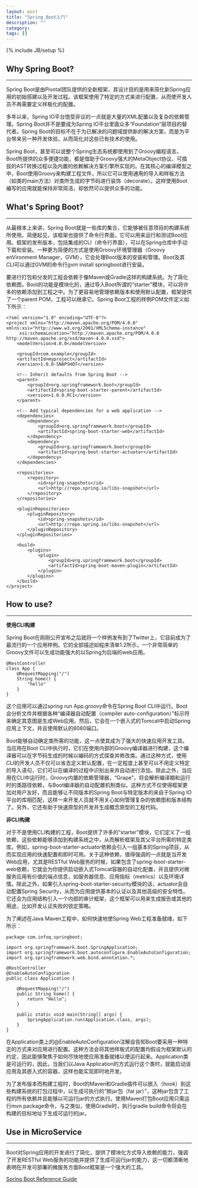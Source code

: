 ```yaml
---
layout: post
title: "Spring Boot入门"
description: ""
category: 
tags: []
---
```

{% include JB/setup %}

## Why Spring Boot?

---

Spring Boot是由Pivotal团队提供的全新框架，其设计目的是用来简化新Spring应用的初始搭建以及开发过程。该框架使用了特定的方式来进行配置，从而使开发人员不再需要定义样板化的配置。

多年以来，Spring IO平台饱受非议的一点就是大量的XML配置以及复杂的依赖管理。Spring Boot并不是要成为Spring IO平台里面众多“Foundation”层项目的替代者。Spring Boot的目标不在于为已解决的问题域提供新的解决方案，而是为平台带来另一种开发体验，从而简化对这些已有技术的使用。

Spring Boot，甚至可以说整个Spring生态系统都使用到了Groovy编程语言。Boot所提供的众多便捷功能，都是借助于Groovy强大的MetaObject协议、可插拔的AST转换过程以及内置的依赖解决方案引擎所实现的。在其核心的编译模型之中，Boot使用Groovy来构建工程文件，所以它可以使用通用的导入和样板方法（如类的main方法）对类所生成的字节码进行装饰（decorate）。这样使用Boot编写的应用就能保持非常简洁，却依然可以提供众多的功能。

## What's Spring Boot?

---

从最根本上来讲，Spring Boot就是一些库的集合，它能够被任意项目的构建系统所使用。简便起见，该框架也提供了命令行界面，它可以用来运行和测试Boot应用。框架的发布版本，包括集成的CLI（命令行界面），可以在Spring仓库中手动下载和安装。一种更为简便的方式是使用Groovy环境管理器（Groovy enVironment Manager，GVM），它会处理Boot版本的安装和管理。Boot及其CLI可以通过GVM的命令行gvm install springboot进行安装。

要进行打包和分发的工程会依赖于像Maven或Gradle这样的构建系统。为了简化依赖图，Boot的功能是模块化的，通过导入Boot所谓的“starter”模块，可以将许多的依赖添加到工程之中。为了更容易地管理依赖版本和使用默认配置，框架提供了一个parent POM，工程可以继承它。Spring Boot工程的样例POM文件定义如下所示：

	<?xml version="1.0" encoding="UTF-8"?>
	<project xmlns="http://maven.apache.org/POM/4.0.0" xmlns:xsi="http://www.w3.org/2001/XMLSchema-instance"
         xsi:schemaLocation="http://maven.apache.org/POM/4.0.0 http://maven.apache.org/xsd/maven-4.0.0.xsd">
    	<modelVersion>4.0.0</modelVersion>

    	<groupId>com.example</groupId>
    	<artifactId>myproject</artifactId>
    	<version>1.0.0-SNAPSHOT</version>

    	<!-- Inherit defaults from Spring Boot -->
    	<parent>
        	<groupId>org.springframework.boot</groupId>
        	<artifactId>spring-boot-starter-parent</artifactId>
        	<version>1.0.0.RC1</version>
    	</parent>

    	<!-- Add typical dependencies for a web application -->
    	<dependencies>
        	<dependency>
            	<groupId>org.springframework.boot</groupId>
            	<artifactId>spring-boot-starter-web</artifactId>
        	</dependency>
        	<dependency>
            	<groupId>org.springframework.boot</groupId>
            	<artifactId>spring-boot-starter-actuator</artifactId>
        	</dependency>
    	</dependencies>

    	<repositories>
        	<repository>
            	<id>spring-snapshots</id>
            	<url>http://repo.spring.io/libs-snapshot</url>
        	</repository>
    	</repositories>

    	<pluginRepositories>
        	<pluginRepository>
            	<id>spring-snapshots</id>
            	<url>http://repo.spring.io/libs-snapshot</url>
        	</pluginRepository>
    	</pluginRepositories>

    	<build>
        	<plugins>
            	<plugin>
                	<groupId>org.springframework.boot</groupId>
                	<artifactId>spring-boot-maven-plugin</artifactId>
            	</plugin>
        	</plugins>
    	</build>
	</project>
	

## How to use?

---

**使用CLI构建**

Spring Boot在刚刚公开宣布之后就将一个样例发布到了Twitter上，它目前成为了最流行的一个应用样例。它的全部描述如程序清单1.2所示，一个非常简单的Groovy文件可以生成功能强大的以Spring为后端的web应用。

	@RestController
	class App {
		@RequestMapping("/")
		String home() {
    		"hello"
    	}
	}
	
这个应用可以通过spring run App.groovy命令在Spring Boot CLI中运行。Boot会分析文件并根据各种“编译器自动配置（compiler auto-configuration）”标示符来确定其意图是生成Web应用。然后，它会在一个嵌入式的Tomcat中启动Spring应用上下文，并且使用默认的8080端口。

Boot能够自动确定类所需的功能，这一点使其成为了强大的快速应用开发工具。当应用在Boot CLI中执行时，它们在使用内部的Groovy编译器进行构建，这个编译器可以在字节码生成的时候以编码的方式探查并修改类。通过这种方式，使用CLI的开发人员不仅可以省去定义默认配置，在一定程度上甚至可以不用定义特定的导入语句，它们可以在编译的过程中识别出来并自动进行添加。除此之外，当应用在CLI中运行时，Groovy内置的依赖管理器，“Grape”，将会解析编译期和运行时的类路径依赖，与Boot编译器的自动配置机制类似。这种方式不仅使得框架更加对用户友好，而且能够让不同版本的Spring Boot与特定版本的来自于Spring IO平台的库相匹配，这样一来开发人员就不用关心如何管理复杂的依赖图和版本结构了。另外，它还有助于快速原型的开发并生成概念原型的工程代码。

**非CLI构建**

对于不是使用CLI构建的工程，Boot提供了许多的“starter”模块，它们定义了一组依赖，这些依赖能够添加到构建系统之中，从而解析框架及其父平台所需的特定类库。例如，spring-boot-starter-actuator依赖会引入一组基本的Spring项目，从而实现应用的快速配置和即时可用。关于这种依赖，值得强调的一点就是当开发Web应用，尤其是RESTful Web服务的时候，如果包含了spring-boot-starter-web依赖，它就会为你提供启动嵌入式Tomcat容器的自动化配置，并且提供对微服务应用有价值的端点信息，如服务器信息、应用指标（metrics）以及环境详情。除此之外，如果引入spring-boot-starter-security模块的话，actuator会自动配置Spring Security，从而为应用提供基本的认证以及其他高级的安全特性。它还会为应用结构引入一个内部的审计框架，这个框架可以用来生成报告或其他的用途，比如开发认证失败的锁定策略。

为了阐述在Java Maven工程中，如何快速地使Spring Web工程准备就绪，如下所示：

	package com.infoq.springboot;

	import org.springframework.boot.SpringApplication;
	import org.springframework.boot.autoconfigure.EnableAutoConfiguration;
	import org.springframework.web.bind.annotation.*;

	@RestController
	@EnableAutoConfiguration
	public class Application {

		@RequestMapping("/")
		public String home() {
    		return "Hello";
    	}

		public static void main(String[] args) {
    		SpringApplication.run(Application.class, args);
    	}
	}
	
在Application类上的@EnableAutoConfiguration注解会告知Boot要采用一种特定的方式来对应用进行配置。这种方法会将其他样板式的配置均假设为框架默认的约定，因此能够聚焦于如何尽快地使应用准备就绪以便运行起来。Application类是可运行的，因此，当我们以Java Application的方式运行这个类时，就能启动该应用及其嵌入式的容器，这样也能实现即时地开发。

为了发布版本而构建工程时，Boot的Maven和Gradle插件可以嵌入（hook）到这些构建系统的打包过程中，以生成可执行的“胖jar包（fat jar）”，这种jar包含了工程的所有依赖并且能够以可运行jar的方式执行。使用Maven打包Boot应用只需运行mvn package命令，与之类似，使用Gradle时，执行gradle build命令将会在构建的目标地址下生成可运行的jar。

## Use in MicroService

---

Boot对Spring应用的开发进行了简化，提供了模块化方式导入依赖的能力，强调了开发RESTful Web服务的功能并提供了生成可运行jar的能力，这一切都清晰地表明在开发可部署的微服务方面Boot框架是一个强大的工具。


[Spring Boot Reference Guide](http://docs.spring.io/spring-boot/docs/2.0.0.BUILD-SNAPSHOT/reference/htmlsingle/)

